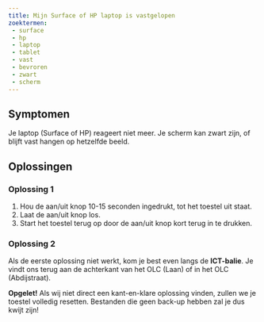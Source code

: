 ```yaml
---
title: Mijn Surface of HP laptop is vastgelopen
zoektermen:
 - surface
 - hp
 - laptop
 - tablet
 - vast
 - bevroren
 - zwart
 - scherm
---
```


## Symptomen

Je laptop (Surface of HP) reageert niet meer. Je scherm kan zwart zijn, of blijft vast hangen op hetzelfde beeld.

## Oplossingen

### Oplossing 1

 1. Hou de aan/uit knop 10-15 seconden ingedrukt, tot het toestel uit staat. 
 2. Laat de aan/uit knop los.
 3. Start het toestel terug op door de aan/uit knop kort terug in te drukken.

<!--more-->

### Oplossing 2

Als de eerste oplossing niet werkt, kom je best even langs de **ICT-balie**. Je vindt ons terug aan de achterkant van het OLC (Laan) of in het OLC (Abdijstraat). 

**Opgelet!** Als wij niet direct een kant-en-klare oplossing vinden, zullen we je toestel volledig resetten. Bestanden die geen back-up hebben zal je dus kwijt zijn!